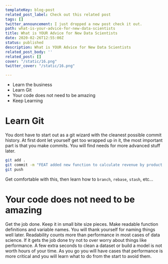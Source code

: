 ```yaml
---
templateKey: blog-post
related_post_label: Check out this related post
tags: []
twitter_announcement: I just dropped a new post check it out.
path: what-is-your-advice-for-new-data-scientists
title: What is YOUR Advice for New Data Scientists
date: 2020-02-26T12:55:00Z
status: published
description: What is YOUR Advice for New Data Scientists
related_post_body: ''
related_post: []
cover: "/static/16.png"
twitter_cover: "/static/16.png"

---
```

* Learn the business
* Learn Git
* Your code does not need to be amazing
* Keep Learning

# Learn Git

You dont have to start out as a git wizard with the cleanest possible commit history.  At first dont let yourself get too wrapped up in it, the most important part is that you make commits.  You will find needs for more advanced stuff later.


``` bash
git add .
git commit -m "FEAT added new function to calculate revenue by product family"
git push
```

Get comfortable with this, then learn how to `branch`, `rebase`, `stash`, etc...


# Your code does not need to be amazing

Get the job done.  Keep it in small bite size pieces.  Make readable function definitions and variable names.  You will thank yourself for naming things well later.  Readability counts more than performance in most cases of data science.  If it gets the job done try not to over worry about things like performance.  A few extra seconds to clean a dataset or build a model is not worth hours of your time.  As you go you will have cases that performance is more critical and you will learn what to do from the start to avoid them.
